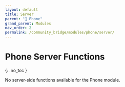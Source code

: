 ```yaml
---
layout: default
title: Server
parent: "📱 Phone"
grand_parent: Modules
nav_order: 2
permalink: /community_bridge/modules/phone/server/
---
```


# Phone Server Functions
{: .no_toc }

No server-side functions available for the Phone module.